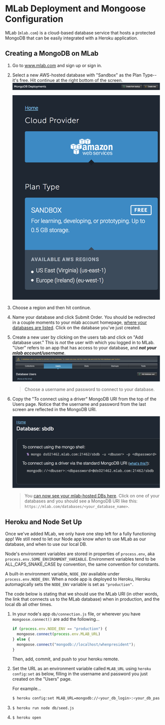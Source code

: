#  MLab Deployment and Mongoose Configuration

MLab (`mlab.com`) is a cloud-based database service that hosts a protected MongoDB that can be easily integrated with a Heroku application.

## Creating a MongoDB on MLab

1. Go to www.mlab.com and sign up or sign in.

2. Select a new AWS-hosted database with "Sandbox" as the Plan Type--it's free. Hit continue at the right bottom of the screen.
    ![Screenshot of Mlab Control Panel](./images/mlab-screenshot-create-db.png)

    ![Screenshot of Mlab Control Panel](./images/mlab-screenshot-create-db-ii.png)
3. Choose a region and then hit continue.

4. Name your database and click Submit Order. You should be redirected in a couple moments to your mlab account homepage, [where your databases are listed](https://mlab.com/home). Click on the database you've just created.

5. Create a new user by clicking on the users tab and click on "Add database user." This is *not* the user with which you logged in to MLab. "User" refers to an app that has access to your database, and ***not your mlab account/username***.
    ![Screenshot of Mlab Database-Instance Control Panel](./images/mlab-screenshot-add-user.png)
    > Choose a username and password to connect to your database.

6. Copy the "To connect using a driver" MongoDB URI from the top of the Users page. Notice that the username and password from the last screen are reflected in the MongoDB URI.

    ![Screenshot of Mlab Control Panel](./images/mlab-screenshot.png)
    > You [can now see your mlab-hosted DBs here](https://mlab.com/home). Click on one of your databases and you should see a MongoDB URI like this: `https://mlab.com/databases/<your_database_name>`.


## Heroku and Node Set Up

Once we've added MLab, we only have one step left for a fully functioning app! We still need to let our Node app know *when* to use MLab as our database, and when to use our local DB.

Node's environment variables are stored in properties of `process.env`, aka `process.env.SOME_ENVIRONMENT_VARIABLE`. Environment variables tend to be ALL_CAPS_SNAKE_CASE by convention, the same convention for constants.

A built-in environment variable, `NODE_ENV` available under `process.env.NODE_ENV`. When a node app is deployed to Heroku, Heroku automagically sets the `NODE_ENV` variable is set as `"production"`.

The code below is stating that we should use the MLab URI (in other words, the link that connects us to the MLab database) when in production, and the local db all other times.

1. In your node's app `db/connection.js` file, or wherever you have `mongoose.connect()` are add the following...

    ```js
    if (process.env.NODE_ENV == "production") {
      mongoose.connect(process.env.MLAB_URL)
    } else {
      mongoose.connect("mongodb://localhost/whenpresident");
    }
    ```

    Then, add, commit, and push to your heroku remote.


2. Set the URL as an environment variable called `MLAB_URL` using `heroku config:set` as below, filling in the username and password you just created on the "Users" page.


    For example...

    ```sh
    $ heroku config:set MLAB_URL=mongodb://<your_db_login>:<your_db_password>@ds015760.mlab.com:15760/<yourappname>
    ```

3. `$ heroku run node db/seed.js`
4. `$ heroku open`
